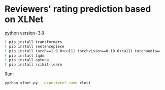# Reviewers' rating prediction based on XLNet

python version=3.8

```bash
! pip install transformers
! pip install sentencepiece
! pip install torch==1.9.0+cu111 torchvision==0.10.0+cu111 torchaudio==0.9.0 -f https://download.pytorch.org/whl/torch_stable.html
! pip install tqdm
! pip install optuna
! pip install scikit-learn
```

Run:
```bash
python xlnet.py --experiment_name xlnet
```